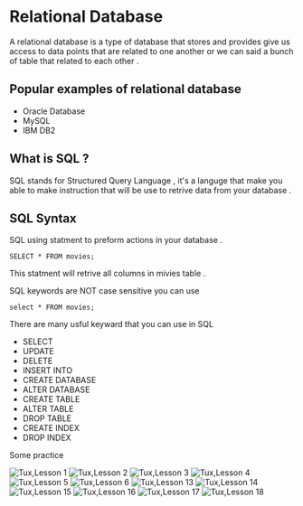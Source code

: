# Relational Database 
A relational database is a type of database that stores and provides give us access to data points that are related to one another or we can said a bunch of table that related to each other . 

## Popular examples of relational database 
-  Oracle Database
- MySQL
- IBM DB2

## What is SQL ? 

SQL stands for Structured Query Language , it's a languge that make you able to make instruction that will be use to retrive data from your database .  

## SQL Syntax 
SQL using statment to preform actions in your database . 

    SELECT * FROM movies;

This statment will retrive all columns in mivies table . 

SQL keywords are NOT case sensitive you can use

    select * FROM movies;

There are many usful keyward that you can use in SQL 

- SELECT
- UPDATE 
- DELETE
- INSERT INTO 
- CREATE DATABASE 
- ALTER DATABASE
- CREATE TABLE 
- ALTER TABLE 
- DROP TABLE 
- CREATE INDEX 
- DROP INDEX 

Some practice

  ![Tux,Lesson 1](/assets/relational-database/lesson1.jpg)
  ![Tux,Lesson 2](/assets/relational-database/lesson2.jpg)
  ![Tux,Lesson 3](/assets/relational-database/lesson3.jpg)
  ![Tux,Lesson 4](/assets/relational-database/lesson4.jpg)
  ![Tux,Lesson 5](./assets/relational-database/lesson5.jpg)
  ![Tux,Lesson 6](/assets/relational-database/lesson6.jpg)
  ![Tux,Lesson 13](/assets/relational-database/lesson13.jpg)
  ![Tux,Lesson 14](/assets/relational-database/lesson14.jpg)
  ![Tux,Lesson 15](/assets/relational-database/lesson15.jpg)
  ![Tux,Lesson 16](/assets/relational-database/lesson16.jpg)
  ![Tux,Lesson 17](/assets/relational-database/lesson17.jpg)
  ![Tux,Lesson 18](/assets/relational-database/lesson18.jpg)

